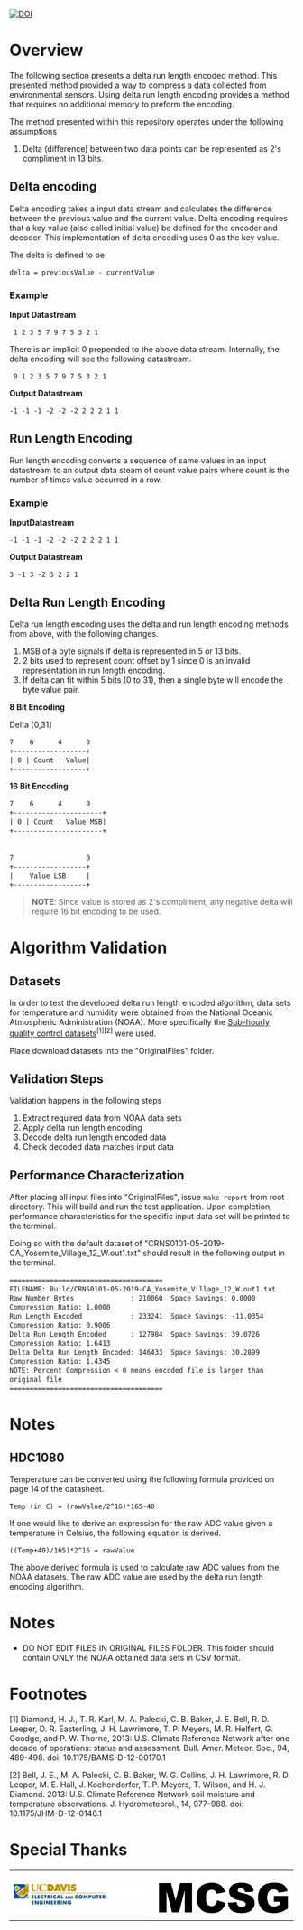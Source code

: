 

[![DOI](https://zenodo.org/badge/291910887.svg)](https://zenodo.org/badge/latestdoi/291910887)


# Overview

The following section presents a delta run length encoded method. This presented method provided a way to compress a data collected from environmental sensors. Using delta run length encoding provides a method that requires no additional memory to preform the encoding. 

The method presented within this repository operates under the following assumptions
1. Delta (difference) between two data points can be represented as 2's compliment in 13 bits. 


## Delta encoding
Delta encoding takes a input data stream and calculates the difference between the previous value and the current value. Delta encoding requires that a key value (also called initial value) be defined for the encoder and decoder. This implementation of delta encoding uses 0 as the key value.

The delta is defined to be 
```
delta = previousValue - currentValue
```
### Example

**Input Datastream**
```
 1 2 3 5 7 9 7 5 3 2 1
```
There is an implicit 0 prepended to the above data stream. Internally, the delta encoding will see the following datastream.
```
 0 1 2 3 5 7 9 7 5 3 2 1
```

**Output Datastream**
```
-1 -1 -1 -2 -2 -2 2 2 2 1 1
```

## Run Length Encoding
Run length encoding converts a sequence of same values in an input datastream to an output data steam of count value pairs where count is the number of times value occurred in a row. 

### Example

**InputDatastream**
```
-1 -1 -1 -2 -2 -2 2 2 2 1 1
```

**Output Datastream**
```
3 -1 3 -2 3 2 2 1
```


## Delta Run Length Encoding
Delta run length encoding uses the delta and run length encoding methods from above, with the following changes. 
1. MSB of a byte signals if delta is represented in 5 or 13 bits. 
1. 2 bits used to represent count offset by 1 since 0 is an invalid representation in run length encoding. 
1. If delta can fit within 5 bits (0 to 31), then a single byte will encode the byte value pair.


**8 Bit Encoding**

Delta [0,31]
```
7    6      4      0
+------------------+
| 0 | Count | Value|
+------------------+
``` 


**16 Bit Encoding**


```
7    6      4      0
+----------------------+
| 0 | Count | Value MSB|
+----------------------+


7                  0
+------------------+
|    Value LSB     |
+------------------+
``` 

> **NOTE**: Since value is stored as 2's compliment, any negative delta will require 16 bit encoding to be used.


# Algorithm Validation

## Datasets

In order to test the developed delta run length encoded algorithm, data sets for temperature and humidity were obtained from the National Oceanic Atmospheric Administration (NOAA). More specifically the [Sub-hourly quality control datasets](https://www.ncdc.noaa.gov/crn/qcdatasets.html)<sup>[1]</sup><sup>[2]</sup> were used.

Place download datasets into the "OriginalFiles" folder.

## Validation Steps

Validation happens in the following steps
1. Extract required data from NOAA data sets
1. Apply delta run length encoding
1. Decode delta run length encoded data
1. Check decoded data matches input data


## Performance Characterization

After placing all input files into "OriginalFiles", issue ```make report``` from root directory. This will build and run the test application. Upon completion, performance characteristics for the specific input data set will be printed to the terminal.

Doing so with the default dataset of "CRNS0101-05-2019-CA_Yosemite_Village_12_W.out1.txt" should result in the following output in the terminal.

```
======================================
FILENAME: Build/CRNS0101-05-2019-CA_Yosemite_Village_12_W.out1.txt
Raw Number Bytes              : 210060  Space Savings: 0.0000   Compression Ratio: 1.0000
Run Length Encoded            : 233241  Space Savings: -11.0354 Compression Ratio: 0.9006
Delta Run Length Encoded      : 127984  Space Savings: 39.0726  Compression Ratio: 1.6413
Delta Delta Run Length Encoded: 146433  Space Savings: 30.2899  Compression Ratio: 1.4345
NOTE: Percent Compression < 0 means encoded file is larger than original file
======================================
```


# Notes

## HDC1080

Temperature can be converted using the following formula provided on page 14 of the datasheet.


```
Temp (in C) = (rawValue/2^16)*165-40
```

If one would like to derive an expression for the raw ADC value given a temperature in Celsius, the following equation is derived. 

```
((Temp+40)/165)*2^16 = rawValue
```

The above derived formula is used to calculate raw ADC values from the NOAA datasets. The raw ADC value are used by the delta run length encoding algorithm.


# Notes
* DO NOT EDIT FILES IN ORIGINAL FILES FOLDER. This folder should contain ONLY the NOAA obtained data sets in CSV format.

# Footnotes
[1] Diamond, H. J., T. R. Karl, M. A. Palecki, C. B. Baker, J. E. Bell, R. D. Leeper, D. R. Easterling, J. H. Lawrimore, T. P. Meyers, M. R. Helfert, G. Goodge, and P. W. Thorne, 2013: U.S. Climate Reference Network after one decade of operations: status and assessment. Bull. Amer. Meteor. Soc., 94, 489-498.
doi: 10.1175/BAMS-D-12-00170.1

[2] Bell, J. E., M. A. Palecki, C. B. Baker, W. G. Collins, J. H. Lawrimore, R. D. Leeper, M. E. Hall, J. Kochendorfer, T. P. Meyers, T. Wilson, and H. J. Diamond. 2013: U.S. Climate Reference Network soil moisture and temperature observations. J. Hydrometeorol., 14, 977-988.
doi: 10.1175/JHM-D-12-0146.1


# Special Thanks

<table><tr>
<td> <img src="./UCD_EEC.png"  style="width: 250px;"/> </td>
<td> <img src="./MCSG.bmp"  style="width: 250px;"/> </td>
</tr></table>
